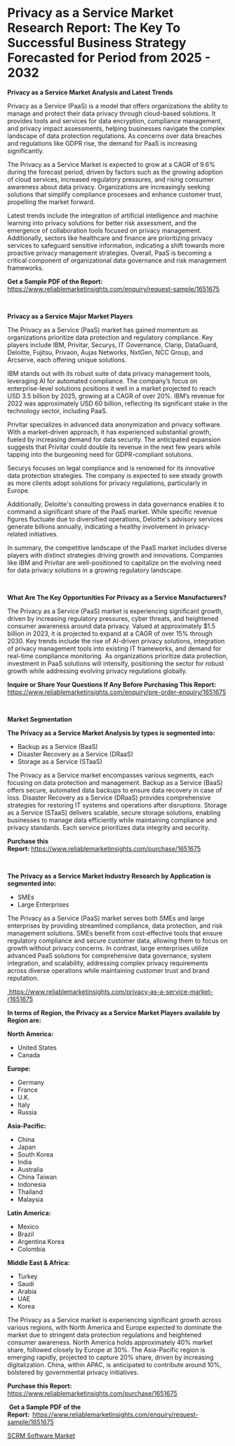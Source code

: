 <p><h1>Privacy as a Service Market Research Report: The Key To Successful Business Strategy Forecasted for Period from 2025 - 2032</h1></p><p><strong>Privacy as a Service Market Analysis and Latest Trends</strong></p>
<p><p>Privacy as a Service (PaaS) is a model that offers organizations the ability to manage and protect their data privacy through cloud-based solutions. It provides tools and services for data encryption, compliance management, and privacy impact assessments, helping businesses navigate the complex landscape of data protection regulations. As concerns over data breaches and regulations like GDPR rise, the demand for PaaS is increasing significantly.</p><p>The Privacy as a Service Market is expected to grow at a CAGR of 9.6% during the forecast period, driven by factors such as the growing adoption of cloud services, increased regulatory pressures, and rising consumer awareness about data privacy. Organizations are increasingly seeking solutions that simplify compliance processes and enhance customer trust, propelling the market forward. </p><p>Latest trends include the integration of artificial intelligence and machine learning into privacy solutions for better risk assessment, and the emergence of collaboration tools focused on privacy management. Additionally, sectors like healthcare and finance are prioritizing privacy services to safeguard sensitive information, indicating a shift towards more proactive privacy management strategies. Overall, PaaS is becoming a critical component of organizational data governance and risk management frameworks.</p></p>
<p><strong>Get a Sample PDF of the Report:&nbsp;</strong> <a href="https://www.reliablemarketinsights.com/enquiry/request-sample/1651675?utm_campaign=1948&utm_medium=2&utm_source=Github&utm_content=ia&utm_term=09032025&utm_id=privacy-as-a-service">https://www.reliablemarketinsights.com/enquiry/request-sample/1651675</a></p>
<p>&nbsp;</p>
<p><strong>Privacy as a Service Major Market Players</strong></p>
<p><p>The Privacy as a Service (PaaS) market has gained momentum as organizations prioritize data protection and regulatory compliance. Key players include IBM, Privitar, Securys, IT Governance, Clarip, DataGuard, Deloitte, Fujitsu, Privaon, Aujas Networks, NxtGen, NCC Group, and Arcserve, each offering unique solutions.</p><p>IBM stands out with its robust suite of data privacy management tools, leveraging AI for automated compliance. The company’s focus on enterprise-level solutions positions it well in a market projected to reach USD 3.5 billion by 2025, growing at a CAGR of over 20%. IBM’s revenue for 2022 was approximately USD 60 billion, reflecting its significant stake in the technology sector, including PaaS.</p><p>Privitar specializes in advanced data anonymization and privacy software. With a market-driven approach, it has experienced substantial growth, fueled by increasing demand for data security. The anticipated expansion suggests that Privitar could double its revenue in the next few years while tapping into the burgeoning need for GDPR-compliant solutions.</p><p>Securys focuses on legal compliance and is renowned for its innovative data protection strategies. The company is expected to see steady growth as more clients adopt solutions for privacy regulations, particularly in Europe.</p><p>Additionally, Deloitte's consulting prowess in data governance enables it to command a significant share of the PaaS market. While specific revenue figures fluctuate due to diversified operations, Deloitte's advisory services generate billions annually, indicating a healthy involvement in privacy-related initiatives.</p><p>In summary, the competitive landscape of the PaaS market includes diverse players with distinct strategies driving growth and innovations. Companies like IBM and Privitar are well-positioned to capitalize on the evolving need for data privacy solutions in a growing regulatory landscape.</p></p>
<p>&nbsp;</p>
<p><strong>What Are The Key Opportunities For Privacy as a Service Manufacturers?</strong></p>
<p><p>The Privacy as a Service (PaaS) market is experiencing significant growth, driven by increasing regulatory pressures, cyber threats, and heightened consumer awareness around data privacy. Valued at approximately $1.5 billion in 2023, it is projected to expand at a CAGR of over 15% through 2030. Key trends include the rise of AI-driven privacy solutions, integration of privacy management tools into existing IT frameworks, and demand for real-time compliance monitoring. As organizations prioritize data protection, investment in PaaS solutions will intensify, positioning the sector for robust growth while addressing evolving privacy regulations globally.</p></p>
<p><strong>Inquire or Share Your Questions If Any Before Purchasing This Report:</strong> <a href="https://www.reliablemarketinsights.com/enquiry/pre-order-enquiry/1651675?utm_campaign=1948&utm_medium=2&utm_source=Github&utm_content=ia&utm_term=09032025&utm_id=privacy-as-a-service">https://www.reliablemarketinsights.com/enquiry/pre-order-enquiry/1651675</a></p>
<p>&nbsp;</p>
<p><strong>Market Segmentation</strong></p>
<p><strong>The Privacy as a Service Market Analysis by types is segmented into:</strong></p>
<p><ul><li>Backup as a Service (BaaS)</li><li>Disaster Recovery as a Service (DRaaS)</li><li>Storage as a Service (STaaS)</li></ul></p>
<p><p>The Privacy as a Service market encompasses various segments, each focusing on data protection and management. Backup as a Service (BaaS) offers secure, automated data backups to ensure data recovery in case of loss. Disaster Recovery as a Service (DRaaS) provides comprehensive strategies for restoring IT systems and operations after disruptions. Storage as a Service (STaaS) delivers scalable, secure storage solutions, enabling businesses to manage data efficiently while maintaining compliance and privacy standards. Each service prioritizes data integrity and security.</p></p>
<p><strong>Purchase this Report:&nbsp;</strong><a href="https://www.reliablemarketinsights.com/purchase/1651675?utm_campaign=1948&utm_medium=2&utm_source=Github&utm_content=ia&utm_term=09032025&utm_id=privacy-as-a-service">https://www.reliablemarketinsights.com/purchase/1651675</a></p>
<p>&nbsp;</p>
<p><strong>The Privacy as a Service Market Industry Research by Application is segmented into:</strong></p>
<p><ul><li>SMEs</li><li>Large Enterprises</li></ul></p>
<p><p>The Privacy as a Service (PaaS) market serves both SMEs and large enterprises by providing streamlined compliance, data protection, and risk management solutions. SMEs benefit from cost-effective tools that ensure regulatory compliance and secure customer data, allowing them to focus on growth without privacy concerns. In contrast, large enterprises utilize advanced PaaS solutions for comprehensive data governance, system integration, and scalability, addressing complex privacy requirements across diverse operations while maintaining customer trust and brand reputation.</p></p>
<p><a href="https://www.reliablemarketinsights.com/privacy-as-a-service-market-r1651675?utm_campaign=1948&utm_medium=2&utm_source=Github&utm_content=ia&utm_term=09032025&utm_id=privacy-as-a-service">&nbsp;https://www.reliablemarketinsights.com/privacy-as-a-service-market-r1651675</a></p>
<p><strong>In terms of Region, the Privacy as a Service Market Players available by Region are:</strong></p>
<p>
    <p> <strong> North America: </strong>
        <ul>
            <li>United States</li>
            <li>Canada</li>
        </ul>
        </p> 
    <p> <strong> Europe: </strong>
        <ul>
            <li>Germany</li>
            <li>France</li>
            <li>U.K.</li>
            <li>Italy</li>
            <li>Russia</li>
        </ul>
        </p> 
    <p> <strong> Asia-Pacific: </strong>
        <ul>
            <li>China</li>
            <li>Japan</li>
            <li>South Korea</li>
            <li>India</li>
            <li>Australia</li>
            <li>China Taiwan</li>
            <li>Indonesia</li>
            <li>Thailand</li>
            <li>Malaysia</li>
        </ul>
        </p> 
    <p> <strong> Latin America: </strong>
        <ul>
            <li>Mexico</li>
            <li>Brazil</li>
            <li>Argentina Korea</li>
            <li>Colombia</li>
        </ul>
        </p> 
    <p> <strong> Middle East & Africa: </strong>
        <ul>
            <li>Turkey</li>
            <li>Saudi</li>
            <li>Arabia</li>
            <li>UAE</li>
            <li>Korea</li>
        </ul>
    </p>
    </p>
<p><p>The Privacy as a Service market is experiencing significant growth across various regions, with North America and Europe expected to dominate the market due to stringent data protection regulations and heightened consumer awareness. North America holds approximately 40% market share, followed closely by Europe at 30%. The Asia-Pacific region is emerging rapidly, projected to capture 20% share, driven by increasing digitalization. China, within APAC, is anticipated to contribute around 10%, bolstered by governmental privacy initiatives.</p></p>
<p><strong>Purchase this Report: </strong><a href="https://www.reliablemarketinsights.com/purchase/1651675?utm_campaign=1948&utm_medium=2&utm_source=Github&utm_content=ia&utm_term=09032025&utm_id=privacy-as-a-service">https://www.reliablemarketinsights.com/purchase/1651675</a></p>
<p>&nbsp;<strong>Get a Sample PDF of the Report:&nbsp;&nbsp;</strong><a href="https://www.reliablemarketinsights.com/enquiry/request-sample/1651675?utm_campaign=1948&utm_medium=2&utm_source=Github&utm_content=ia&utm_term=09032025&utm_id=privacy-as-a-service">https://www.reliablemarketinsights.com/enquiry/request-sample/1651675</a></p>
<p><strong></strong></p>
<p><p><a href="https://github.com/rahu1506/Market-Research-Report-List-6/blob/main/scrm-software-market.md?utm_campaign=1948&utm_medium=2&utm_source=Github&utm_content=ia&utm_term=09032025&utm_id=privacy-as-a-service">SCRM Software Market</a></p></p>